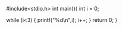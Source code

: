 #include<stdio.h>
int main(){
    int i = 0;

while (i<3) {
    printf("%d\n",i);
        i++;
    }
return 0;
}
